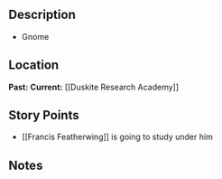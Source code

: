 ## Description
- Gnome
## Location
**Past:** 
**Current:** [[Duskite Research Academy]]
## Story Points
- [[Francis Featherwing]] is going to study under him
## Notes
